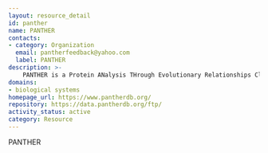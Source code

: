 ```yaml
---
layout: resource_detail
id: panther
name: PANTHER
contacts:
- category: Organization
  email: pantherfeedback@yahoo.com
  label: PANTHER
description: >-
    PANTHER is a Protein ANalysis THrough Evolutionary Relationships Classification System. The mission of the PANTHER knowledgebase is to support biomedical and other research by providing comprehensive information about the evolution of protein-coding gene families, particularly protein phylogeny, function and genetic variation impacting that function.
domains:
- biological systems
homepage_url: https://www.pantherdb.org/
repository: https://data.pantherdb.org/ftp/
activity_status: active
category: Resource
---
```


PANTHER
